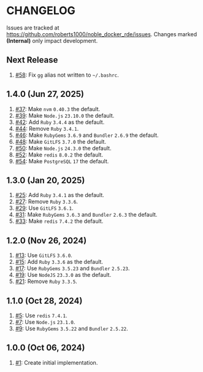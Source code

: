 # CHANGELOG

Issues are tracked at https://github.com/roberts1000/noble_docker_rde/issues. Changes marked **(Internal)** only impact development. 

## Next Release

1. [#58](../../issues/58): Fix `gg` alias not written to `~/.bashrc`.

## 1.4.0 (Jun 27, 2025)

1. [#37](../../issues/37): Make `nvm` `0.40.3` the default.
1. [#39](../../issues/39): Make `Node.js` `23.10.0` the default.
1. [#42](../../issues/42): Add `Ruby` `3.4.4` as the default.
1. [#44](../../issues/44): Remove `Ruby` `3.4.1`.
1. [#46](../../issues/46): Make `RubyGems` `3.6.9` and `Bundler` `2.6.9` the default.
1. [#48](../../issues/48): Make `GitLFS` `3.7.0` the default.
1. [#50](../../issues/50): Make `Node.js` `24.3.0` the default.
1. [#52](../../issues/52): Make `redis` `8.0.2` the default.
1. [#54](../../issues/54): Make `PostgreSQL` `17` the default.

## 1.3.0 (Jan 20, 2025)

1. [#25](../../issues/25): Add `Ruby` `3.4.1` as the default.
1. [#27](../../issues/27): Remove `Ruby` `3.3.6`.
1. [#29](../../issues/29): Use `GitLFS` `3.6.1`.
1. [#31](../../issues/31): Make `RubyGems` `3.6.3` and `Bundler` `2.6.3` the default.
1. [#33](../../issues/33): Make `redis` `7.4.2` the default.

## 1.2.0 (Nov 26, 2024)

1. [#13](../../issues/13): Use `GitLFS` `3.6.0`.
1. [#15](../../issues/15): Add `Ruby` `3.3.6` as the default.
1. [#17](../../issues/17): Use `RubyGems` `3.5.23` and `Bundler` `2.5.23`.
1. [#19](../../issues/19): Use `NodeJS` `23.3.0` as the default.
1. [#21](../../issues/21): Remove `Ruby` `3.3.5`.

## 1.1.0 (Oct 28, 2024)

1. [#5](../../issues/5): Use `redis` `7.4.1`.
1. [#7](../../issues/7): Use `Node.js` `23.1.0`.
1. [#9](../../issues/9): Use `RubyGems` `3.5.22` and `Bundler` `2.5.22`.

## 1.0.0 (Oct 06, 2024)

1. [#1](../../issues/1): Create initial implementation.
